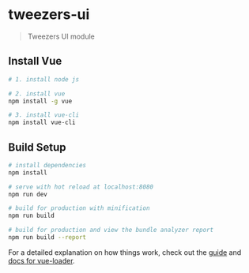 # tweezers-ui

> Tweezers UI module

## Install Vue

```bash
# 1. install node js

# 2. install vue
npm install -g vue

# 3. install vue-cli
npm install vue-cli
```

## Build Setup

``` bash
# install dependencies
npm install

# serve with hot reload at localhost:8080
npm run dev

# build for production with minification
npm run build

# build for production and view the bundle analyzer report
npm run build --report
```

For a detailed explanation on how things work, check out the [guide](http://vuejs-templates.github.io/webpack/) and [docs for vue-loader](http://vuejs.github.io/vue-loader).
